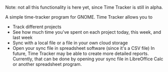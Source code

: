 Note: not all this functionality is here yet, since Time Tracker is still in alpha.

A simple time-tracker program for GNOME. Time Tracker allows you to
- Track different projects
- See how much time you've spent on each project today, this week, and last week
- Sync with a local file or a file in your own cloud storage
- Open your sync file in spreadsheet software (since it's a CSV file)
In future, Time Tracker may be able to create more detailed reports. Currently, that can be done by opening your sync file in LibreOffice Calc or another spreadsheet program.
